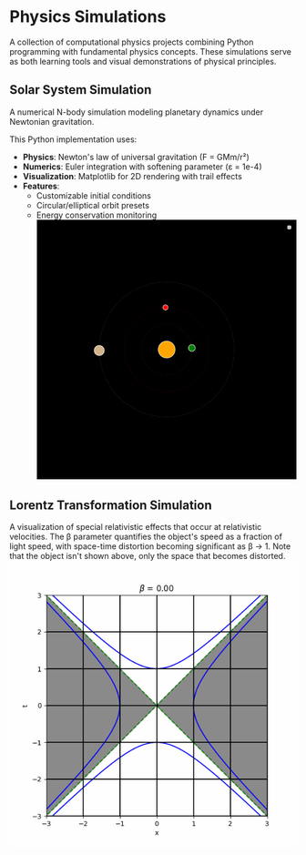 
# Physics Simulations

A collection of computational physics projects combining Python programming with fundamental physics concepts. These simulations serve as both learning tools and visual demonstrations of physical principles.

## Solar System Simulation
A numerical N-body simulation modeling planetary dynamics under Newtonian gravitation.

This Python implementation uses:

- **Physics**: Newton's law of universal gravitation (F = GMm/r²)
- **Numerics**: Euler integration with softening parameter (ε = 1e-4)
- **Visualization**: Matplotlib for 2D rendering with trail effects
- **Features**:
  - Customizable initial conditions
  - Circular/elliptical orbit presets
  - Energy conservation monitoring
![Solar System](SolarSystemAnimation.gif)

## Lorentz Transformation Simulation
A visualization of special relativistic effects that occur at relativistic velocities. The β parameter quantifies the object's speed as a fraction of light speed, with space-time distortion becoming significant as β → 1. Note that the object isn't shown above, only the space that becomes distorted. 
![lorentz transform](LorentzAnimation.gif)
